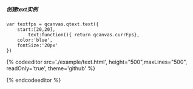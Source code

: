 ##### 创建text实例

```
var textfps = qcanvas.qtext.text({
    start:[20,20],
        text:function(){ return qcanvas.currFps},
    color:'blue',
    fontSize:'20px'
})
```

{% codeeditor   src='./example/text.html', height="500",maxLines="500", readOnly='true', theme='github' %}

{% endcodeeditor %}

